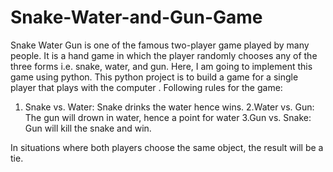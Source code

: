 # Snake-Water-and-Gun-Game
Snake Water Gun is one of the famous two-player game played by many people.
It is a hand game in which the player randomly chooses any of the three forms i.e. snake, water, and gun.
Here, I am going to implement this game using python.
This python project is to build a game for a single player that plays with the computer .
Following rules for the game:
1. Snake vs. Water: Snake drinks the water hence wins.
2.Water vs. Gun: The gun will drown in water, hence a point for water
3.Gun vs. Snake: Gun will kill the snake and win.

In situations where both players choose the same object, the result will be a tie.

